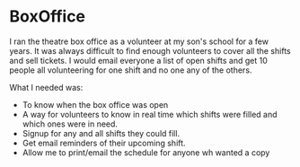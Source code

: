 # BoxOffice

I ran the theatre box office as a volunteer at my son's school for a few years.
It was always difficult to find enough volunteers to cover all the shifts and sell tickets. 
I would email everyone a list of open shifts and get 10 people all volunteering for one shift and no one any of the others.

What I needed was:
*	To know when the box office was open
*	A way for volunteers to know in real time which shifts were filled and which ones were in need.
*	Signup for any and all shifts they could fill.
*	Get email reminders of their upcoming shift.
*	Allow me to print/email the schedule for anyone wh wanted a copy
